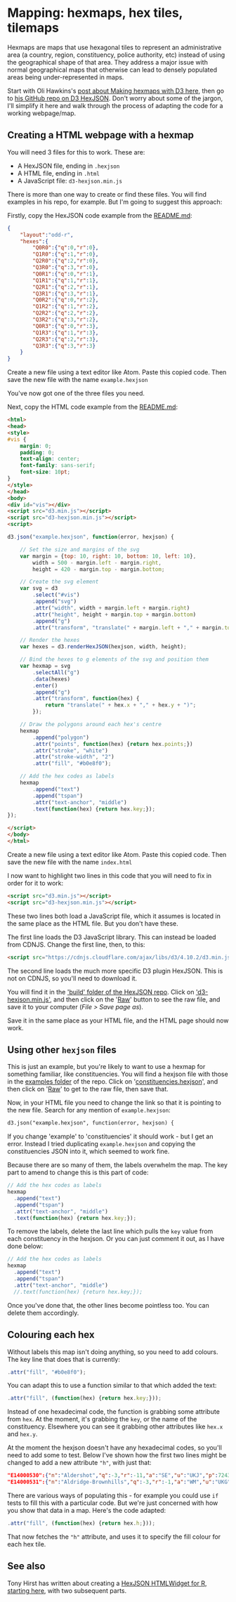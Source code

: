# Mapping: hexmaps, hex tiles, tilemaps

Hexmaps are maps that use hexagonal tiles to represent an administrative area (a country, region, constituency, police authority, etc) instead of using the geographical shape of that area. They address a major issue with normal geographical maps that otherwise can lead to densely populated areas being under-represented in maps.

Start with Oli Hawkins's [post about Making hexmaps with D3 here](http://olihawkins.com/2017/06/1), then go to [his GitHub repo on D3 HexJSON](https://github.com/olihawkins/d3-hexjson). Don't worry about some of the jargon, I'll simplify it here and walk through the process of adapting the code for a working webpage/map.

## Creating a HTML webpage with a hexmap

You will need 3 files for this to work. These are:

* A HexJSON file, ending in `.hexjson`
* A HTML file, ending in `.html`
* A JavaScript file: `d3-hexjson.min.js`

There is more than one way to create or find these files. You will find examples in his repo, for example. But I'm going to suggest this approach:

Firstly, copy the HexJSON code example from the [README.md](https://github.com/olihawkins/d3-hexjson):

```json
{
	"layout":"odd-r",
	"hexes":{
		"Q0R0":{"q":0,"r":0},
		"Q1R0":{"q":1,"r":0},
		"Q2R0":{"q":2,"r":0},
		"Q3R0":{"q":3,"r":0},
		"Q0R1":{"q":0,"r":1},
		"Q1R1":{"q":1,"r":1},
		"Q2R1":{"q":2,"r":1},
		"Q3R1":{"q":3,"r":1},
		"Q0R2":{"q":0,"r":2},
		"Q1R2":{"q":1,"r":2},
		"Q2R2":{"q":2,"r":2},
		"Q3R2":{"q":3,"r":2},
		"Q0R3":{"q":0,"r":3},
		"Q1R3":{"q":1,"r":3},
		"Q2R3":{"q":2,"r":3},
		"Q3R3":{"q":3,"r":3}
	}
}
```

Create a new file using a text editor like Atom. Paste this copied code. Then save the new file with the name `example.hexjson`

You've now got one of the three files you need.

Next, copy the HTML code example from the [README.md](https://github.com/olihawkins/d3-hexjson):

```html
<html>
<head>
<style>
#vis {
	margin: 0;
	padding: 0;
	text-align: center;
	font-family: sans-serif;
	font-size: 10pt;
}
</style>
</head>
<body>
<div id="vis"></div>
<script src="d3.min.js"></script>
<script src="d3-hexjson.min.js"></script>
<script>

d3.json("example.hexjson", function(error, hexjson) {

	// Set the size and margins of the svg
	var margin = {top: 10, right: 10, bottom: 10, left: 10},
		width = 500 - margin.left - margin.right,
		height = 420 - margin.top - margin.bottom;

	// Create the svg element
	var svg = d3
		.select("#vis")
		.append("svg")
		.attr("width", width + margin.left + margin.right)
		.attr("height", height + margin.top + margin.bottom)
		.append("g")
		.attr("transform", "translate(" + margin.left + "," + margin.top + ")");

	// Render the hexes
	var hexes = d3.renderHexJSON(hexjson, width, height);

	// Bind the hexes to g elements of the svg and position them
	var hexmap = svg
		.selectAll("g")
		.data(hexes)
		.enter()
		.append("g")
		.attr("transform", function(hex) {
			return "translate(" + hex.x + "," + hex.y + ")";
		});

	// Draw the polygons around each hex's centre
	hexmap
		.append("polygon")
		.attr("points", function(hex) {return hex.points;})
		.attr("stroke", "white")
		.attr("stroke-width", "2")
		.attr("fill", "#b0e8f0");

	// Add the hex codes as labels
	hexmap
		.append("text")
		.append("tspan")
		.attr("text-anchor", "middle")
		.text(function(hex) {return hex.key;});
});

</script>
</body>
</html>
```

Create a new file using a text editor like Atom. Paste this copied code. Then save the new file with the name `index.html`

I now want to highlight two lines in this code that you will need to fix in order for it to work:

```html
<script src="d3.min.js"></script>
<script src="d3-hexjson.min.js"></script>
```

These two lines both load a JavaScript file, which it assumes is located in the same place as the HTML file. But you don't have these.

The first line loads the D3 JavaScript library. This can instead be loaded from CDNJS. Change the first line, then, to this:

```html
<script src="https://cdnjs.cloudflare.com/ajax/libs/d3/4.10.2/d3.min.js"></script>
```

The second line loads the much more specific D3 plugin HexJSON. This is not on CDNJS, so you'll need to download it.

You will find it in the ['build' folder of the HexJSON repo](https://github.com/olihawkins/d3-hexjson/tree/master/build). Click on ['d3-hexjson.min.js'](https://github.com/olihawkins/d3-hexjson/blob/master/build/d3-hexjson.min.js), and then click on the '[Raw](https://raw.githubusercontent.com/olihawkins/d3-hexjson/master/build/d3-hexjson.min.js)' button to see the raw file, and save it to your computer (*File > Save page as*).

Save it in the same place as your HTML file, and the HTML page should now work.

## Using other `hexjson` files

This is just an example, but you're likely to want to use a hexmap for something familiar, like constituencies. You will find a hexjson file with those in the [examples folder](https://github.com/olihawkins/d3-hexjson/tree/master/examples) of the repo. Click on '[constituencies.hexjson](https://github.com/olihawkins/d3-hexjson/blob/master/examples/constituencies.hexjson)', and then click on '[Raw](https://github.com/olihawkins/d3-hexjson/blob/master/examples/constituencies.hexjson)' to get to the raw file, then save that.

Now, in your HTML file you need to change the link so that it is pointing to the new file. Search for any mention of `example.hexjson`:

```html
d3.json("example.hexjson", function(error, hexjson) {
```

If you change 'example' to 'constituencies' it should work - but I get an error. Instead I tried duplicating `example.hexjson` and copying the constituencies JSON into it, which seemed to work fine.

Because there are so many of them, the labels overwhelm the map. The key part to amend to change this is this part of code:

```js
// Add the hex codes as labels
hexmap
  .append("text")
  .append("tspan")
  .attr("text-anchor", "middle")
  .text(function(hex) {return hex.key;});
```

To remove the labels, delete the last line which pulls the `key` value from each constituency in the hexjson. Or you can just comment it out, as I have done below:

```js
// Add the hex codes as labels
hexmap
  .append("text")
  .append("tspan")
  .attr("text-anchor", "middle")
  //.text(function(hex) {return hex.key;});
```

Once you've done that, the other lines become pointless too. You can delete them accordingly.

## Colouring each hex

Without labels this map isn't doing anything, so you need to add colours. The key line that does that is currently:

```js
.attr("fill", "#b0e8f0");
```

You can adapt this to use a function similar to that which added the text:

```js
.attr("fill", (function(hex) {return hex.key;}));
```

Instead of one hexadecimal code, the function is grabbing some attribute from `hex`. At the moment, it's grabbing the `key`, or the name of the constituency. Elsewhere you can see it grabbing other attributes like `hex.x` and `hex.y`.

At the moment the hexjson doesn't have any hexadecimal codes, so you'll need to add some to test. Below I've shown how the first two lines might be changed to add a new attribute `"h"`, with just that:

```json
"E14000530":{"n":"Aldershot","q":-3,"r":-11,"a":"SE","u":"UKJ","p":72430,"h":"#ff0000"},
"E14000531":{"n":"Aldridge-Brownhills","q":-3,"r":-1,"a":"WM","u":"UKG","p":60215,"h":"#00ff00"},
```

There are various ways of populating this - for example you could use `if` tests to fill this with a particular code. But we're just concerned with how you show that data in a map. Here's the code adapted:

```js
.attr("fill", (function(hex) {return hex.h;}));
```

That now fetches the `"h"` attribute, and uses it to specify the fill colour for each hex tile.

## See also

Tony Hirst has written about creating a [HexJSON HTMLWidget for R, starting here](https://blog.ouseful.info/2017/06/28/hexjson-htmlwidget-for-r-part-1/), with two subsequent parts.
